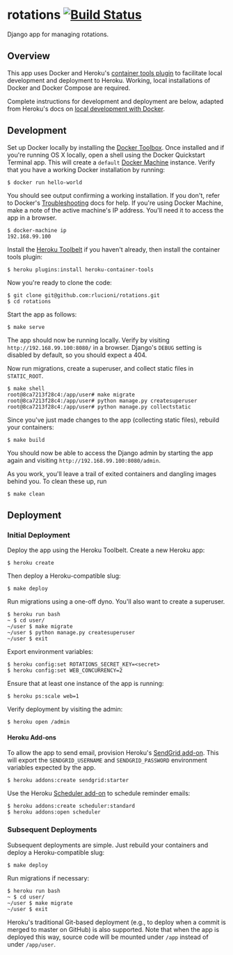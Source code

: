 # rotations [![Build Status](https://img.shields.io/travis/rlucioni/rotations.svg?style=flat-square&maxAge=60)](https://travis-ci.org/rlucioni/rotations)

Django app for managing rotations.

## Overview

This app uses Docker and Heroku's [container tools plugin](https://github.com/heroku/heroku-container-tools) to facilitate local development and deployment to Heroku. Working, local installations of Docker and Docker Compose are required.

Complete instructions for development and deployment are below, adapted from Heroku's docs on [local development with Docker](https://devcenter.heroku.com/articles/local-development-with-docker).

## Development

Set up Docker locally by installing the [Docker Toolbox](https://www.docker.com/products/docker-toolbox). Once installed and if you're running OS X locally, open a shell using the Docker Quickstart Terminal app. This will create a `default` [Docker Machine](https://docs.docker.com/machine/overview/) instance. Verify that you have a working Docker installation by running:

```
$ docker run hello-world
```

You should see output confirming a working installation. If you don't, refer to Docker's [Troubleshooting](https://docs.docker.com/v1.10/faqs/troubleshoot/) docs for help. If you're using Docker Machine, make a note of the active machine's IP address. You'll need it to access the app in a browser.

```
$ docker-machine ip
192.168.99.100
```

Install the [Heroku Toolbelt](https://toolbelt.heroku.com/) if you haven't already, then install the container tools plugin:

```
$ heroku plugins:install heroku-container-tools
```

Now you're ready to clone the code:

```
$ git clone git@github.com:rlucioni/rotations.git
$ cd rotations
```

Start the app as follows:

```
$ make serve
```

The app should now be running locally. Verify by visiting `http://192.168.99.100:8080/` in a browser. Django's `DEBUG` setting is disabled by default, so you should expect a 404.

Now run migrations, create a superuser, and collect static files in `STATIC_ROOT`.

```
$ make shell
root@8ca7213f28c4:/app/user# make migrate
root@8ca7213f28c4:/app/user# python manage.py createsuperuser
root@8ca7213f28c4:/app/user# python manage.py collectstatic
```

Since you've just made changes to the app (collecting static files), rebuild your containers:

```
$ make build
```

You should now be able to access the Django admin by starting the app again and visiting `http://192.168.99.100:8080/admin`.

As you work, you'll leave a trail of exited containers and dangling images behind you. To clean these up, run

```
$ make clean
```

## Deployment

### Initial Deployment

Deploy the app using the Heroku Toolbelt. Create a new Heroku app:

```
$ heroku create
```

Then deploy a Heroku-compatible slug:

```
$ make deploy
```

Run migrations using a one-off dyno. You'll also want to create a superuser.

```
$ heroku run bash
~ $ cd user/
~/user $ make migrate
~/user $ python manage.py createsuperuser
~/user $ exit
```

Export environment variables:

```
$ heroku config:set ROTATIONS_SECRET_KEY=<secret>
$ heroku config:set WEB_CONCURRENCY=2
```

Ensure that at least one instance of the app is running:

```
$ heroku ps:scale web=1
```

Verify deployment by visiting the admin:

```
$ heroku open /admin
```

#### Heroku Add-ons

To allow the app to send email, provision Heroku's [SendGrid add-on](https://devcenter.heroku.com/articles/sendgrid>). This will export the `SENDGRID_USERNAME` and `SENDGRID_PASSWORD` environment variables expected by the app.

```
$ heroku addons:create sendgrid:starter
```

Use the Heroku [Scheduler add-on](https://devcenter.heroku.com/articles/scheduler) to schedule reminder emails:

```
$ heroku addons:create scheduler:standard
$ heroku addons:open scheduler
```

### Subsequent Deployments

Subsequent deployments are simple. Just rebuild your containers and deploy a Heroku-compatible slug:

```
$ make deploy
```

Run migrations if necessary:

```
$ heroku run bash
~ $ cd user/
~/user $ make migrate
~/user $ exit
```

Heroku's traditional Git-based deployment (e.g., to deploy when a commit is merged to master on GitHub) is also supported. Note that when the app is deployed this way, source code will be mounted under `/app` instead of under `/app/user`.
